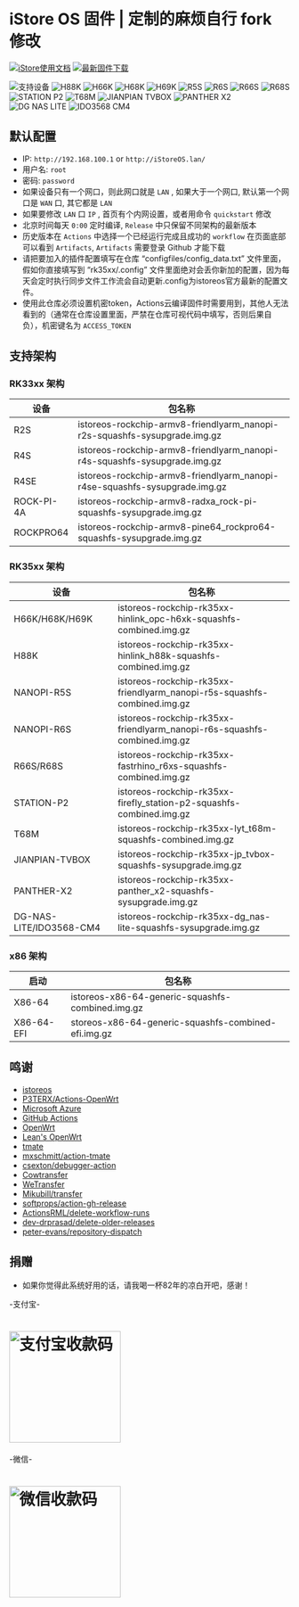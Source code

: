 # iStore OS 固件 | 定制的麻烦自行 fork 修改

[![iStore使用文档](https://img.shields.io/badge/使用文档-iStore%20OS-brightgreen?style=flat-square)](https://doc.linkease.com/zh/guide/istoreos) [![最新固件下载](https://img.shields.io/github/v/release/xiaomeng9597/Actions-iStoreOS-RK35XX?style=flat-square&label=最新固件下载)](../../releases/latest)

![支持设备](https://img.shields.io/badge/支持设备:-blueviolet.svg?style=flat-square) ![H88K](https://img.shields.io/badge/H88K-blue.svg?style=flat-square) ![H66K](https://img.shields.io/badge/H66K-blue.svg?style=flat-square) ![H68K](https://img.shields.io/badge/H68K-blue.svg?style=flat-square) ![H69K](https://img.shields.io/badge/H69K-blue.svg?style=flat-square) ![R5S](https://img.shields.io/badge/R5S-blue.svg?style=flat-square) ![R6S](https://img.shields.io/badge/R6S-blue.svg?style=flat-square) ![R66S](https://img.shields.io/badge/R66S-blue.svg?style=flat-square) ![R68S](https://img.shields.io/badge/R68S-blue.svg?style=flat-square) ![STATION P2](https://img.shields.io/badge/STATION%20P2-blue.svg?style=flat-square) ![T68M](https://img.shields.io/badge/T68M-blue.svg?style=flat-square) ![JIANPIAN TVBOX](https://img.shields.io/badge/JIANPIAN%20TVBOX-blue.svg?style=flat-square) ![PANTHER X2](https://img.shields.io/badge/PANTHER%20X2-blue.svg?style=flat-square) ![DG NAS LITE](https://img.shields.io/badge/[DG%20NAS%20LITE-blue.svg?style=flat-square) ![IDO3568 CM4](https://img.shields.io/badge/IDO3568%20CM4-blue.svg?style=flat-square)

## 默认配置

- IP: `http://192.168.100.1` or `http://iStoreOS.lan/`
- 用户名: `root`
- 密码: `password`
- 如果设备只有一个网口，则此网口就是 `LAN` , 如果大于一个网口, 默认第一个网口是 `WAN` 口, 其它都是 `LAN`
- 如果要修改 `LAN` 口 `IP` , 首页有个内网设置，或者用命令 `quickstart` 修改
- 北京时间每天 `0:00` 定时编译, `Release` 中只保留不同架构的最新版本
- 历史版本在 `Actions` 中选择一个已经运行完成且成功的 `workflow` 在页面底部可以看到 `Artifacts`, `Artifacts` 需要登录 Github 才能下载
- 请把要加入的插件配置填写在仓库 “configfiles/config_data.txt” 文件里面，假如你直接填写到 “rk35xx/.config” 文件里面绝对会丢你新加的配置，因为每天会定时执行同步文件工作流会自动更新.config为istoreos官方最新的配置文件。
- 使用此仓库必须设置机密token，Actions云编译固件时需要用到，其他人无法看到的（通常在仓库设置里面，严禁在仓库可视代码中填写，否则后果自负），机密键名为 `ACCESS_TOKEN`

## 支持架构

### RK33xx 架构

| 设备       | 包名称                                                                    |
| ---------- | ------------------------------------------------------------------------- |
| R2S        | istoreos-rockchip-armv8-friendlyarm_nanopi-r2s-squashfs-sysupgrade.img.gz |
| R4S        | istoreos-rockchip-armv8-friendlyarm_nanopi-r4s-squashfs-sysupgrade.img.gz |
| R4SE       | istoreos-rockchip-armv8-friendlyarm_nanopi-r4se-squashfs-sysupgrade.img.gz |
| ROCK-PI-4A | istoreos-rockchip-armv8-radxa_rock-pi-squashfs-sysupgrade.img.gz  |
| ROCKPRO64  | istoreos-rockchip-armv8-pine64_rockpro64-squashfs-sysupgrade.img.gz  |

### RK35xx 架构

| 设备           | 包名称                                                                   |
| -------------- | ------------------------------------------------------------------------ |
| H66K/H68K/H69K | istoreos-rockchip-rk35xx-hinlink_opc-h6xk-squashfs-combined.img.gz       |
| H88K           | istoreos-rockchip-rk35xx-hinlink_h88k-squashfs-combined.img.gz           |
| NANOPI-R5S     | istoreos-rockchip-rk35xx-friendlyarm_nanopi-r5s-squashfs-combined.img.gz |
| NANOPI-R6S     | istoreos-rockchip-rk35xx-friendlyarm_nanopi-r6s-squashfs-combined.img.gz |
| R66S/R68S      | istoreos-rockchip-rk35xx-fastrhino_r6xs-squashfs-combined.img.gz         |
| STATION-P2     | istoreos-rockchip-rk35xx-firefly_station-p2-squashfs-combined.img.gz     |
| T68M     | istoreos-rockchip-rk35xx-lyt_t68m-squashfs-combined.img.gz     |
| JIANPIAN-TVBOX     | istoreos-rockchip-rk35xx-jp_tvbox-squashfs-sysupgrade.img.gz     |
| PANTHER-X2     | istoreos-rockchip-rk35xx-panther_x2-squashfs-sysupgrade.img.gz     |
| DG-NAS-LITE/IDO3568-CM4 | istoreos-rockchip-rk35xx-dg_nas-lite-squashfs-sysupgrade.img.gz     |

### x86 架构

| 启动       | 包名称                                              |
| ---------- | --------------------------------------------------- |
| X86-64     | istoreos-x86-64-generic-squashfs-combined.img.gz    |
| X86-64-EFI | storeos-x86-64-generic-squashfs-combined-efi.img.gz |

## 鸣谢

- [istoreos](https://github.com/istoreos/istoreos)
- [P3TERX/Actions-OpenWrt](https://github.com/P3TERX/Actions-OpenWrt)
- [Microsoft Azure](https://azure.microsoft.com)
- [GitHub Actions](https://github.com/features/actions)
- [OpenWrt](https://github.com/openwrt/openwrt)
- [Lean&#39;s OpenWrt](https://github.com/coolsnowwolf/lede)
- [tmate](https://github.com/tmate-io/tmate)
- [mxschmitt/action-tmate](https://github.com/mxschmitt/action-tmate)
- [csexton/debugger-action](https://github.com/csexton/debugger-action)
- [Cowtransfer](https://cowtransfer.com)
- [WeTransfer](https://wetransfer.com/)
- [Mikubill/transfer](https://github.com/Mikubill/transfer)
- [softprops/action-gh-release](https://github.com/softprops/action-gh-release)
- [ActionsRML/delete-workflow-runs](https://github.com/ActionsRML/delete-workflow-runs)
- [dev-drprasad/delete-older-releases](https://github.com/dev-drprasad/delete-older-releases)
- [peter-evans/repository-dispatch](https://github.com/peter-evans/repository-dispatch)

## 捐赠
- 如果你觉得此系统好用的话，请我喝一杯82年的凉白开吧，感谢！

-支付宝-
# <img src="https://jihulab.com/xiaomeng9597/webfiles/-/raw/main/zfb.jpg?inline=true" alt="支付宝收款码" width="200" />

-微信-
# <img src="https://jihulab.com/xiaomeng9597/webfiles/-/raw/main/weixin.jpg?inline=true" alt="微信收款码" width="200" />
